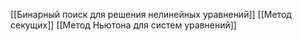 [[Бинарный поиск для решения нелинейных уравнений]]
[[Метод секущих]]
[[Метод Ньютона для систем уравнений]]